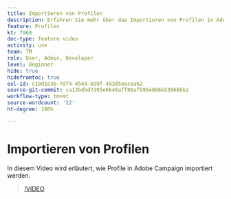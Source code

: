 ```yaml
---
title: Importieren von Profilen
description: Erfahren Sie mehr über das Importieren von Profilen in Adobe Campaign.
feature: Profiles
kt: 7968
doc-type: feature video
activity: use
team: TM
role: User, Admin, Developer
level: Beginner
hide: true
hidefromtoc: true
exl-id: c19d1e3b-7df4-454d-b59f-49385eecea62
source-git-commit: ca13bdbd7d95e6646aff88af595e866bd3666bb2
workflow-type: tm+mt
source-wordcount: '22'
ht-degree: 100%

---
```


# Importieren von Profilen

In diesem Video wird erläutert, wie Profile in Adobe Campaign importiert werden.

>[!VIDEO](https://video.tv.adobe.com/v/25608?quality=12)
